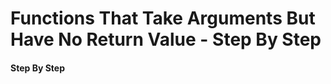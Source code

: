 # Functions That Take Arguments But Have No Return Value - Step By Step

#### Step By Step

<script>
const rawSourceCode = `fn main() {
  let alfa = widget();
  println!("alfa got {alfa}");
}

fn widget() -> String { // fn widget() { 
  let bravo = String::from("berry");
  bravo
}

alfa got alfa`.split('\n')

const lineSets = [
{ 
  lines: [`0_r`, `0_r`, `0_r`, `0_r`, `0_r`, `0_r`, `0_r`, `0_r`, `0_r`, `0_e`, `0_o`],
  text: `<p></p>`
},
{ 
  lines: [`0_s`, `0_s`, `0_s`, `0_s`, `0_s`, `1_r`, `0_s`, `0_s`, `0_r`, `0_e`, `0_w`],
  text: `<p>Create an empty widget function</p>`
},
{ 
  lines: [`0_s`, `0_s`, `0_s`, `0_s`, `0_s`, `0_r`, `0_s`, `0_s`, `0_r`, `0_e`, `0_w`],
  text: `<p>Add the type of value <code>widget</code> will return</p>`
},
{ 
  lines: [`0_s`, `0_s`, `0_s`, `0_s`, `0_s`, `0_c`, `0_r`, `0_s`, `0_c`, `0_e`, `0_w`],
  text: `<p>Create a <code>bravo</code> variable in <code>widget</code> with the <code>String</code> to return from the function</p>`
},
{ 
  lines: [`0_s`, `0_s`, `0_s`, `0_s`, `0_s`, `0_c`, `0_c`, `0_r`, `0_c`, `0_e`, `0_w`],
  text: `<p>Return <code>bravo<code> by calling it as an expression by itself</p>`
},
{ 
  lines: [`0_r`, `0_s`, `0_s`, `0_r`, `0_s`, `0_c`, `0_c`, `0_c`, `0_c`, `0_e`, `0_w`],
  text: `<p>Create the main function</p>`
},
{ 
  lines: [`0_c`, `0_r`, `0_s`, `0_c`, `0_s`, `0_c`, `0_c`, `0_c`, `0_c`, `0_e`, `0_w`],
  text: `<p>Make an <code>alfa</code> variable in <code>main</code> that calls <code>widget</code> to get its return value to bind as the value</p>`
},
{ 
  lines: [`0_c`, `0_c`, `0_r`, `0_c`, `0_s`, `0_c`, `0_c`, `0_c`, `0_c`, `0_e`, `0_w`],
  text: `<p>Print <code>alfa</code> to verify the value came through properly</p>`
},
]
</script>
